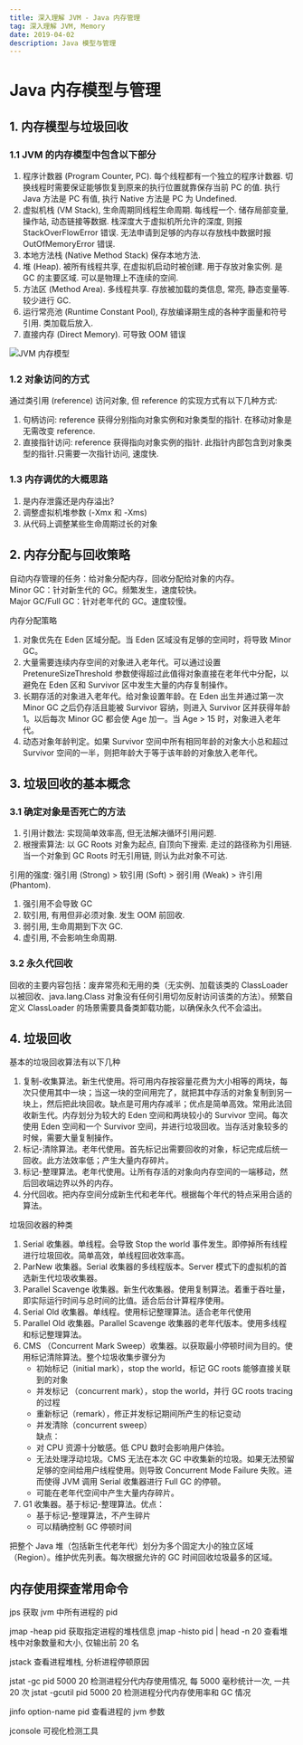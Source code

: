 ```yaml
---
title: 深入理解 JVM - Java 内存管理
tag: 深入理解 JVM, Memory
date: 2019-04-02
description: Java 模型与管理
---
```


# Java 内存模型与管理

## 1. 内存模型与垃圾回收

### 1.1 JVM 的内存模型中包含以下部分

1. 程序计数器 (Program Counter, PC). 每个线程都有一个独立的程序计数器. 切换线程时需要保证能够恢复到原来的执行位置就靠保存当前 PC 的值. 执行 Java 方法是 PC 有值, 执行 Native 方法是 PC 为 Undefined.
2. 虚拟机栈 (VM Stack), 生命周期同线程生命周期. 每线程一个. 储存局部变量, 操作站, 动态链接等数据. 栈深度大于虚拟机所允许的深度, 则报 StackOverFlowError 错误. 无法申请到足够的内存以存放栈中数据时报 OutOfMemoryError 错误.
3. 本地方法栈 (Native Method Stack) 保存本地方法.
4. 堆 (Heap). 被所有线程共享, 在虚拟机启动时被创建. 用于存放对象实例. 是 GC 的主要区域. 可以是物理上不连续的空间.
5. 方法区 (Method Area). 多线程共享. 存放被加载的类信息, 常亮, 静态变量等. 较少进行 GC.
6. 运行常亮池 (Runtime Constant Pool), 存放编译期生成的各种字面量和符号引用. 类加载后放入.
7. 直接内存 (Direct Memory). 可导致 OOM 错误

![JVM 内存模型](http://www.ityouknow.com/assets/images/2017/jvm/structure.png)

### 1.2 对象访问的方式

通过类引用 (reference) 访问对象, 但 reference 的实现方式有以下几种方式:

1. 句柄访问: reference 获得分别指向对象实例和对象类型的指针. 在移动对象是无需改变 reference.
2. 直接指针访问: reference 获得指向对象实例的指针. 此指针内部包含到对象类型的指针.只需要一次指针访问, 速度快.

### 1.3 内存调优的大概思路

1. 是内存泄露还是内存溢出?
2. 调整虚拟机堆参数 (-Xmx 和 -Xms)
3. 从代码上调整某些生命周期过长的对象


## 2. 内存分配与回收策略

自动内存管理的任务：给对象分配内存，回收分配给对象的内存。  
Minor GC：针对新生代的 GC。频繁发生，速度较快。  
Major GC/Full GC：针对老年代的 GC。速度较慢。  

内存分配策略

1. 对象优先在 Eden 区域分配。当 Eden 区域没有足够的空间时，将导致 Minor GC。
2. 大量需要连续内存空间的对象进入老年代。可以通过设置 PretenureSizeThreshold 参数使得超过此值得对象直接在老年代中分配，以避免在 Eden 区和 Survivor 区中发生大量的内存复制操作。
3. 长期存活的对象进入老年代。给对象设置年龄。在 Eden 出生并通过第一次 Minor GC 之后仍存活且能被 Survivor 容纳，则进入 Survivor 区并获得年龄 1。以后每次 Minor GC 都会使 Age 加一。当 Age > 15 时，对象进入老年代。
4. 动态对象年龄判定。如果 Survivor 空间中所有相同年龄的对象大小总和超过 Survivor 空间的一半，则把年龄大于等于该年龄的对象放入老年代。

## 3. 垃圾回收的基本概念

### 3.1 确定对象是否死亡的方法

1. 引用计数法: 实现简单效率高, 但无法解决循环引用问题.
2. 根搜索算法: 以 GC Roots 对象为起点, 自顶向下搜索. 走过的路径称为引用链. 当一个对象到 GC Roots 时无引用链, 则认为此对象不可达.

引用的强度: 强引用 (Strong) > 软引用 (Soft) > 弱引用 (Weak) > 许引用 (Phantom).

1. 强引用不会导致 GC
2. 软引用, 有用但非必须对象. 发生 OOM 前回收.
3. 弱引用, 生命周期到下次 GC.
4. 虚引用, 不会影响生命周期.

### 3.2 永久代回收

回收的主要内容包括：废弃常亮和无用的类（无实例、加载该类的 ClassLoader 以被回收、java.lang.Class 对象没有任何引用切勿反射访问该类的方法）。频繁自定义 ClassLoader 的场景需要具备类卸载功能，以确保永久代不会溢出。

## 4. 垃圾回收

基本的垃圾回收算法有以下几种

1. 复制-收集算法。新生代使用。将可用内存按容量花费为大小相等的两块，每次只使用其中一块；当这一块的空间用完了，就把其中存活的对象复制到另一块上，然后把此块回收。缺点是可用内存减半；优点是简单高效。常用此法回收新生代。内存划分为较大的 Eden 空间和两块较小的 Survivor 空间。每次使用 Eden 空间和一个 Survivor 空间，并进行垃圾回收。当存活对象较多的时候，需要大量复制操作。
2. 标记-清除算法。老年代使用。首先标记出需要回收的对象，标记完成后统一回收。此方法效率低；产生大量内存碎片。
3. 标记-整理算法。老年代使用。让所有存活的对象向内存空间的一端移动，然后回收端边界以外的内存。
4. 分代回收。把内存空间分成新生代和老年代。根据每个年代的特点采用合适的算法。

垃圾回收器的种类

1. Serial 收集器。单线程。会导致 Stop the world 事件发生。即停掉所有线程进行垃圾回收。简单高效，单线程回收效率高。
2. ParNew 收集器。Serial 收集器的多线程版本。Server 模式下的虚拟机的首选新生代垃圾收集器。
3. Parallel Scavenge 收集器。新生代收集器。使用复制算法。着重于吞吐量，即实际运行时间与总时间的比值。适合后台计算程序使用。
4. Serial Old 收集器。单线程。使用标记整理算法。适合老年代使用
5. Parallel Old 收集器。Parallel Scavenge 收集器的老年代版本。使用多线程和标记整理算法。
6. CMS （Concurrent Mark Sweep）收集器。以获取最小停顿时间为目的。使用标记清除算法。整个垃圾收集步骤分为
   + 初始标记（initial mark），stop the world，标记 GC roots 能够直接关联到的对象
   + 并发标记 （concurrent mark），stop the world，并行 GC roots tracing 的过程
   + 重新标记（remark），修正并发标记期间所产生的标记变动
   + 并发清除（concurrent sweep）  
缺点：
   + 对 CPU 资源十分敏感。低 CPU 数时会影响用户体验。
   + 无法处理浮动垃圾。CMS 无法在本次 GC 中收集新的垃圾。如果无法预留足够的空间给用户线程使用。则导致 Concurrent  Mode Failure 失败。进而使得 JVM 调用 Serial 收集器进行 Full GC 的停顿。
   + 可能在老年代空间中产生大量内存碎片。
7. G1 收集器。基于标记-整理算法。优点：
   + 基于标记-整理算法，不产生碎片
   + 可以精确控制 GC 停顿时间  

把整个 Java 堆（包括新生代老年代）划分为多个固定大小的独立区域（Region）。维护优先列表。每次根据允许的 GC 时间回收垃圾最多的区域。

## 内存使用探查常用命令

jps 获取 jvm 中所有进程的 pid

jmap -heap pid 获取指定进程的堆栈信息
jmap -histo pid | head -n 20 查看堆栈中对象数量和大小, 仅输出前 20 名

jstack 查看进程堆栈, 分析进程停顿原因

jstat -gc pid 5000 20 检测进程分代内存使用情况, 每 5000 毫秒统计一次, 一共 20 次
jstat -gcutil pid 5000 20 检测进程分代内存使用率和 GC 情况

jinfo option-name pid 查看进程的 jvm 参数

jconsole 可视化检测工具
